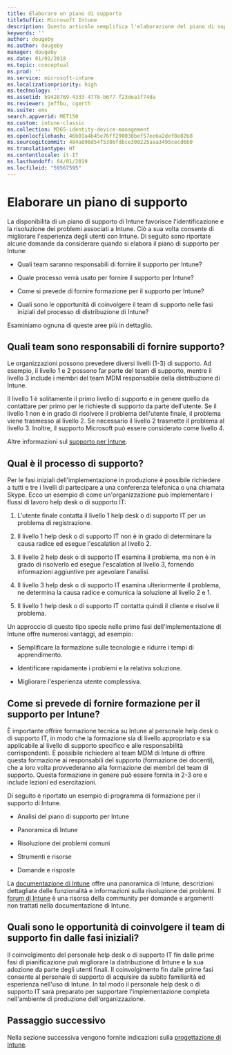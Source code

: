 ```yaml
---
title: Elaborare un piano di supporto
titleSuffix: Microsoft Intune
description: Questo articolo semplifica l'elaborazione del piano di supporto per un'implementazione di Microsoft Intune.
keywords: ''
author: dougeby
ms.author: dougeby
manager: dougeby
ms.date: 01/02/2018
ms.topic: conceptual
ms.prod: ''
ms.service: microsoft-intune
ms.localizationpriority: high
ms.technology: ''
ms.assetid: b9428769-4333-4778-b677-f23dea1f74da
ms.reviewer: jeffbu, cgerth
ms.suite: ems
search.appverid: MET150
ms.custom: intune-classic
ms.collection: M365-identity-device-management
ms.openlocfilehash: 46b01a4b45e76ff290038bef57ee6a2def8e82b8
ms.sourcegitcommit: 484a898d54f5386fdbce300225aaa3495cecd6b0
ms.translationtype: HT
ms.contentlocale: it-IT
ms.lasthandoff: 04/01/2019
ms.locfileid: "59567595"
---
```

# <a name="develop-a-support-plan"></a>Elaborare un piano di supporto

La disponibilità di un piano di supporto di Intune favorisce l'identificazione e la risoluzione dei problemi associati a Intune. Ciò a sua volta consente di migliorare l'esperienza degli utenti con Intune. Di seguito sono riportate alcune domande da considerare quando si elabora il piano di supporto per Intune:

-   Quali team saranno responsabili di fornire il supporto per Intune?

-   Quale processo verrà usato per fornire il supporto per Intune?

-   Come si prevede di fornire formazione per il supporto per Intune?

-   Quali sono le opportunità di coinvolgere il team di supporto nelle fasi iniziali del processo di distribuzione di Intune?

Esaminiamo ognuna di queste aree più in dettaglio.

## <a name="which-teams-are-responsible-for-providing-support"></a>Quali team sono responsabili di fornire supporto?

Le organizzazioni possono prevedere diversi livelli (1-3) di supporto. Ad esempio, il livello 1 e 2 possono far parte del team di supporto, mentre il livello 3 include i membri del team MDM responsabile della distribuzione di Intune.

Il livello 1 è solitamente il primo livello di supporto e in genere quello da contattare per primo per le richieste di supporto da parte dell'utente. Se il livello 1 non è in grado di risolvere il problema dell'utente finale, il problema viene trasmesso al livello 2. Se necessario il livello 2 trasmette il problema al livello 3. Inoltre, il supporto Microsoft può essere considerato come livello 4.

Altre informazioni sul [supporto per Intune](/intune/get-support).

## <a name="what-is-the-support-process"></a>Qual è il processo di supporto?

Per le fasi iniziali dell'implementazione in produzione è possibile richiedere a tutti e tre i livelli di partecipare a una conferenza telefonica o una chiamata Skype. Ecco un esempio di come un'organizzazione può implementare i flussi di lavoro help desk o di supporto IT:

1.  L'utente finale contatta il livello 1 help desk o di supporto IT per un problema di registrazione.

2.  Il livello 1 help desk o di supporto IT non è in grado di determinare la causa radice ed esegue l'escalation al livello 2.

3.  Il livello 2 help desk o di supporto IT esamina il problema, ma non è in grado di risolverlo ed esegue l'escalation al livello 3, fornendo informazioni aggiuntive per agevolare l'analisi.

4.  Il livello 3 help desk o di supporto IT esamina ulteriormente il problema, ne determina la causa radice e comunica la soluzione al livello 2 e 1.

5.  Il livello 1 help desk o di supporto IT contatta quindi il cliente e risolve il problema.

Un approccio di questo tipo specie nelle prime fasi dell'implementazione di Intune offre numerosi vantaggi, ad esempio:

-   Semplificare la formazione sulle tecnologie e ridurre i tempi di apprendimento.

-   Identificare rapidamente i problemi e la relativa soluzione.

-   Migliorare l'esperienza utente complessiva.

## <a name="how-you-plan-to-provide-intune-support-training"></a>Come si prevede di fornire formazione per il supporto per Intune?

È importante offrire formazione tecnica su Intune al personale help desk o di supporto IT, in modo che la formazione sia di livello appropriato e sia applicabile al livello di supporto specifico e alle responsabilità corrispondenti. È possibile richiedere al team MDM di Intune di offrire questa formazione ai responsabili del supporto (formazione dei docenti), che a loro volta provvederanno alla formazione dei membri del team di supporto. Questa formazione in genere può essere fornita in 2-3 ore e include lezioni ed esercitazioni.

Di seguito è riportato un esempio di programma di formazione per il supporto di Intune.

-   Analisi del piano di supporto per Intune

-   Panoramica di Intune

-   Risoluzione dei problemi comuni

-   Strumenti e risorse

-   Domande e risposte

La [documentazione di Intune](https://docs.microsoft.com/intune/) offre una panoramica di Intune, descrizioni dettagliate delle funzionalità e informazioni sulla risoluzione dei problemi. Il [forum di Intune](https://social.technet.microsoft.com/Forums/home) è una risorsa della community per domande e argomenti non trattati nella documentazione di Intune.

## <a name="what-opportunities-are-there-to-involve-the-support-team-earlier"></a>Quali sono le opportunità di coinvolgere il team di supporto fin dalle fasi iniziali?

Il coinvolgimento del personale help desk o di supporto IT fin dalle prime fasi di pianificazione può migliorare la distribuzione di Intune e la sua adozione da parte degli utenti finali. Il coinvolgimento fin dalle prime fasi consente al personale di supporto di acquisire da subito familiarità ed esperienza nell'uso di Intune. In tal modo il personale help desk o di supporto IT sarà preparato per supportare l'implementazione completa nell'ambiente di produzione dell'organizzazione.

## <a name="next-step"></a>Passaggio successivo

Nella sezione successiva vengono fornite indicazioni sulla [progettazione di Intune](planning-guide-design.md).
